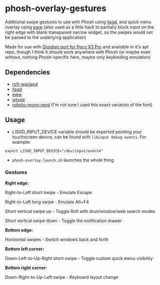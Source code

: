 # phosh-overlay-gestures
Additional swipe gestures to use with Phosh using [lisgd](https://git.sr.ht/~mil/lisgd), and quick menu overlay using [eww](https://github.com/elkowar/eww) (also used as a little hack to partially block input on the right edge with blank transparent narrow widget, so the swipes would not be passed to the underlying application)

Made for use with [Droidian port for Poco X3 Pro](https://github.com/droidian-vayu/device-page) and available in it's apt repo, though I think it should work anywhere with Phosh (or maybe even without, nothing Phosh-specific here, maybe only keybinding emulation)

## Dependencies
- [rofi-wayland](https://github.com/lbonn/rofi)
- [lisgd](https://git.sr.ht/~mil/lisgd)
- [eww](https://github.com/elkowar/eww)
- [wtype](https://github.com/atx/wtype)
- [roboto-mono-nerd](https://github.com/manjaro-sway/nerd-fonts-roboto-mono) (I'm not sure I used this exact variation of the font)

## Usage

* LISGD_INPUT_DEVICE variable should be exported pointing your touchscreen device, can be found with `libinput debug-events`. For example:

`export LISGD_INPUT_DEVICE="/dev/input/event4"`

* `phosh-overlay-launch.sh` launches the whole thing
  
### Gestures

<b>Right edge:</b>

Right-to-Left short swipe - Emulate Escape

Right-to-Left long swipe - Emulate Alt+F4

Short vertical swipe up - Toggle Rofi with drun/window/web search modes

Short vertical swipe down - Toggle the notification drawer

<b>Bottom edge:</b>

Horizontal swipes - Switch windows back and forth

<b>Bottom left corner:</b>

Down-Left-to-Up-Right short swipe -  Toggle custom quick menu visibility

<b>Bottom right corner:</b>

Down-Right-to-Up-Left swipe - Keyboard layout change
